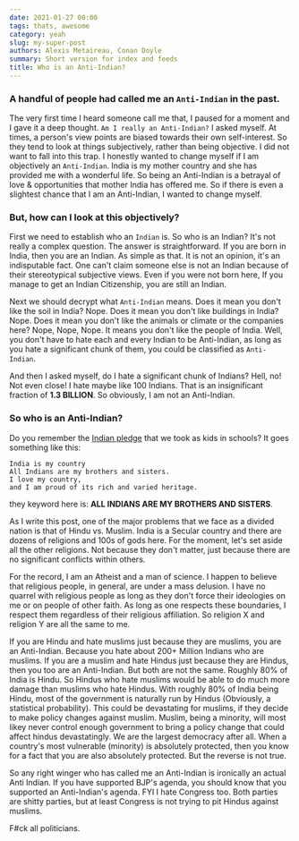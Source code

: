 ```yaml
---
date: 2021-01-27 00:00
tags: thats, awesome
category: yeah
slug: my-super-post
authors: Alexis Metaireau, Conan Doyle
summary: Short version for index and feeds
title: Who is an Anti-Indian?
---
```


### A handful of people had called me an `Anti-Indian` in the past.

The very first time I heard someone call me that, I paused for a moment and I gave it a deep thought. `Am I really an Anti-Indian?` I asked myself. At times, a person's view points are biased towards their own self-interest. So they tend to look at things subjectively, rather than being objective. I did not want to fall into this trap. I honestly wanted to change myself if I am objectively an `Anti-Indian`. India is my mother country and she has provided me with a wonderful life. So being an Anti-Indian is a betrayal of love & opportunities that mother India has offered me. So if there is even a slightest chance that I am an Anti-Indian, I wanted to change myself.

### But, how can I look at this objectively?

First we need to establish who an `Indian` is. So who is an Indian? It's not really a complex question. The answer is straightforward. If you are born in India, then you are an Indian. As simple as that. It is not an opinion, it's an indisputable fact. One can't claim someone else is not an Indian because of their stereotypical subjective views. Even if you were not born here, If you manage to get an Indian Citizenship, you are still an Indian.

Next we should decrypt what `Anti-Indian` means. Does it mean you don't like the soil in India? Nope. Does it mean you don't like buildings in India? Nope. Does it mean you don't like the animals or climate or the companies here? Nope, Nope, Nope. It means you don't like the people of India. Well, you don't have to hate each and every Indian to be Anti-Indian, as long as you hate a significant chunk of them, you could be classified as `Anti-Indian`.

And then I asked myself, do I hate a significant chunk of Indians? Hell, no! Not even close! I hate maybe like 100 Indians. That is an insignificant fraction of **1.3 BILLION**. So obviously, I am not an Anti-Indian.

### So who is an Anti-Indian?

Do you remember the [Indian pledge](https://en.wikipedia.org/wiki/National_Pledge_%28India%29) that we took as kids in schools? It goes something like this:

```
India is my country
All Indians are my brothers and sisters.
I love my country,
and I am proud of its rich and varied heritage.
```

they keyword here is: **ALL INDIANS ARE MY BROTHERS AND SISTERS**.

As I write this post, one of the major problems that we face as a divided nation is that of Hindu vs. Muslim. India is a Secular country and there are dozens of religions and 100s of gods here. For the moment, let's set aside all the other religions. Not because they don't matter, just because there are no significant conflicts within others.

For the record, I am an Atheist and a man of science. I happen to believe that religious people, in general, are under a mass delusion. I have no quarrel with religious people as long as they don't force their ideologies on me or on people of other faith. As long as one respects these boundaries, I respect them regardless of their religious affiliation. So religion X and religion Y are all the same to me.

If you are Hindu and hate muslims just because they are muslims, you are an Anti-Indian. Because you hate about 200+ Million Indians who are muslims. If you are a muslim and hate Hindus just because they are Hindus, then you too are an Anti-Indian. But both are not the same. Roughly 80% of India is Hindu. So Hindus who hate muslims would be able to do much more damage than muslims who hate Hindus. With roughly 80% of India being Hindu, most of the government is naturally run by Hindus (Obviously, a statistical probability). This could be devastating for muslims, if they decide to make policy changes against muslim. Muslim, being a minority, will most likey never control enough government to bring a policy change that could affect hindus devastatingly. We are the largest democracy after all. When a country's most vulnerable (minority) is absolutely protected, then you know for a fact that you are also absolutely protected. But the reverse is not true.

So any right winger who has called me an Anti-Indian is ironically an actual Anti Indian. If you have supported BJP's agenda, you should know that you supported an Anti-Indian's agenda. FYI I hate Congress too. Both parties are shitty parties, but at least Congress is not trying to pit Hindus against muslims.

F#ck all politicians.
